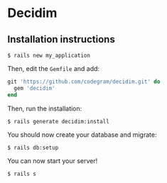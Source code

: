# Decidim

## Installation instructions

```
$ rails new my_application
```

Then, edit the `Gemfile` and add:

```ruby
git 'https://github.com/codegram/decidim.git' do
  gem 'decidim'
end
```

Then, run the installation:

```
$ rails generate decidim:install
```

You should now create your database and migrate:

```
$ rails db:setup
```

You can now start your server!

```
$ rails s
```
